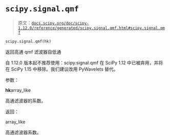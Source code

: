 # `scipy.signal.qmf`

> 原文：[`docs.scipy.org/doc/scipy-1.12.0/reference/generated/scipy.signal.qmf.html#scipy.signal.qmf`](https://docs.scipy.org/doc/scipy-1.12.0/reference/generated/scipy.signal.qmf.html#scipy.signal.qmf)

```py
scipy.signal.qmf(hk)
```

返回高通 qmf 滤波器自低通

自 1.12.0 版本起不推荐使用：scipy.signal.qmf 在 SciPy 1.12 中已被弃用，并将在 SciPy 1.15 中移除。我们建议改用 PyWavelets 替代。

参数：

**hk**array_like

高通滤波器的系数。

返回：

array_like

高通滤波器系数。
